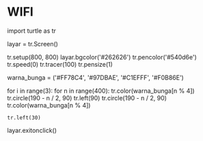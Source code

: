 # WIFI
import turtle as tr

layar = tr.Screen()

tr.setup(800, 800)
layar.bgcolor('#262626')
tr.pencolor('#540d6e')
tr.speed(0)
tr.tracer(100)
tr.pensize(1)

warna_bunga = ('#FF78C4', '#97DBAE', '#C1EFFF', '#F0B86E')

for i in range(3):
    for n in range(400):
        tr.color(warna_bunga[n % 4])
        tr.circle(190 - n / 2, 90)
        tr.left(90)
        tr.circle(190 - n / 2, 90)
        tr.color(warna_bunga[n % 4])
        
    tr.left(30)

layar.exitonclick()
